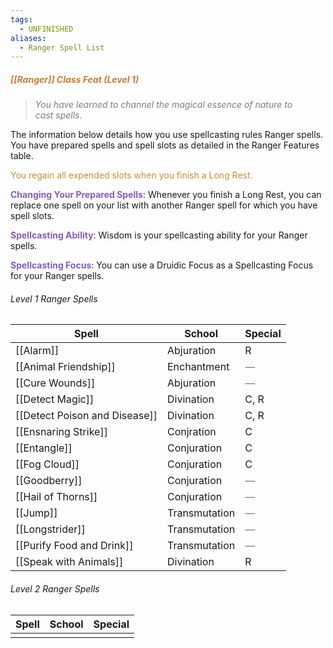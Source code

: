 ```yaml
---
tags:
  - UNFINISHED
aliases:
  - Ranger Spell List
---
```

##### *<span style="color:rgb(203, 123, 55)">[[Ranger]] Class Feat (Level 1)</span>*

> *<span style="color:rgb(125, 125, 125)">You have learned to channel the magical essence of nature to cast spells.</span>*

The information below details how you use spellcasting rules Ranger spells. You have prepared spells and spell slots as detailed in the Ranger Features table.

<span style="color:rgb(193, 145, 56)">You regain all expended slots when you finish a Long Rest.</span>

**<span style="color:rgb(134, 93, 187)">Changing Your Prepared Spells</span>**: Whenever you finish a Long Rest, you can replace one spell on your list with another Ranger spell for which you have spell slots.

**<span style="color:rgb(134, 93, 187)">Spellcasting Ability</span>**: Wisdom is your spellcasting ability for your Ranger spells.

**<span style="color:rgb(134, 93, 187)">Spellcasting Focus</span>**: You can use a Druidic Focus as a Spellcasting Focus for your Ranger spells.

###### Level 1 Ranger Spells


| Spell                         | School        | Special                                         |
| ----------------------------- | ------------- | ----------------------------------------------- |
| [[Alarm]]                     | Abjuration    | R                                               |
| [[Animal Friendship]]         | Enchantment   | <span style="color:rgb(125, 125, 125)">—</span> |
| [[Cure Wounds]]               | Abjuration    | <span style="color:rgb(125, 125, 125)">—</span> |
| [[Detect Magic]]              | Divination    | C, R                                            |
| [[Detect Poison and Disease]] | Divination    | C, R                                            |
| [[Ensnaring Strike]]          | Conjration    | C                                               |
| [[Entangle]]                  | Conjuration   | C                                               |
| [[Fog Cloud]]                 | Conjuration   | C                                               |
| [[Goodberry]]                 | Conjuration   | <span style="color:rgb(125, 125, 125)">—</span> |
| [[Hail of Thorns]]            | Conjuration   | <span style="color:rgb(125, 125, 125)">—</span> |
| [[Jump]]                      | Transmutation | <span style="color:rgb(125, 125, 125)">—</span> |
| [[Longstrider]]               | Transmutation | <span style="color:rgb(125, 125, 125)">—</span> |
| [[Purify Food and Drink]]     | Transmutation | <span style="color:rgb(125, 125, 125)">—</span> |
| [[Speak with Animals]]        | Divination    | R                                               |
###### Level 2 Ranger Spells

| Spell | School | Special |
| ----- | ------ | ------- |
|       |        |         |
